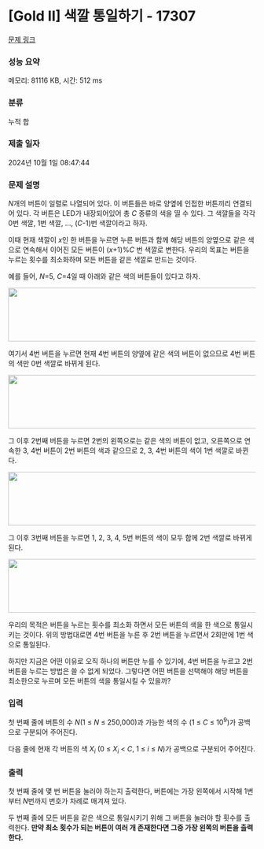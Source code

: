 # [Gold II] 색깔 통일하기 - 17307 

[문제 링크](https://www.acmicpc.net/problem/17307) 

### 성능 요약

메모리: 81116 KB, 시간: 512 ms

### 분류

누적 합

### 제출 일자

2024년 10월 1일 08:47:44

### 문제 설명

<p><em>N</em>개의 버튼이 일렬로 나열되어 있다. 이 버튼들은 바로 양옆에 인접한 버튼끼리 연결되어 있다. 각 버튼은 LED가 내장되어있어 총 <em>C </em>종류의 색을 띨 수 있다. 그 색깔들을 각각 0번 색깔, 1번 색깔, ..., (<em>C</em>-1)번 색깔이라고 하자.</p>

<p>이때 현재 색깔이 <em>x</em>인 한 버튼을 누르면 누른 버튼과 함께 해당 버튼의 양옆으로 같은 색으로 연속해서 이어진 모든 버튼이 (<em>x</em>+1)%<em>C</em> 번 색깔로 변한다. 우리의 목표는 버튼을 누르는 횟수를 최소화하며 모든 버튼을 같은 색깔로 만드는 것이다.</p>

<p>예를 들어, <em>N</em>=5, <em>C</em>=4일 때 아래와 같은 색의 버튼들이 있다고 하자.</p>

<p style="text-align: center;"><img alt="" src="https://upload.acmicpc.net/6a34baca-47f5-4d6b-b5e9-a5dc5e573f78/-/preview/" style="height: 109px; width: 600px;"></p>

<p>여기서 4번 버튼을 누르면 현재 4번 버튼의 양옆에 같은 색의 버튼이 없으므로 4번 버튼의 색만 0번 색깔로 바뀌게 된다.</p>

<p style="text-align: center;"><img alt="" src="https://upload.acmicpc.net/3ff216fc-c676-4999-b350-d58c6d13a2a8/-/preview/" style="width: 600px; height: 109px;"></p>

<p>그 이후 2번째 버튼을 누르면 2번의 왼쪽으로는 같은 색의 버튼이 없고, 오른쪽으로 연속한 3, 4번 버튼이 2번 버튼의 색과 같으므로 2, 3, 4번 버튼의 색이 1번 색깔로 바뀐다.</p>

<p style="text-align: center;"><img alt="" src="https://upload.acmicpc.net/3606753a-6a72-49ad-b1ca-aab5c078f9ab/-/preview/" style="height: 109px; width: 600px;"></p>

<p>그 이후 3번째 버튼을 누르면 1, 2, 3, 4, 5번 버튼의 색이 모두 함께 2번 색깔로 바뀌게 된다.</p>

<p style="text-align: center;"><img alt="" src="https://upload.acmicpc.net/697d01d9-a812-4842-b3eb-c0393e7e8e11/-/preview/" style="height: 109px; width: 600px;"></p>

<p>우리의 목적은 버튼을 누르는 횟수를 최소화 하면서 모든 버튼의 색을 한 색으로 통일시키는 것이다. 위의 방법대로면 4번 버튼을 누른 후 2번 버튼을 누르면서 2회만에 1번 색으로 통일된다.</p>

<p>하지만 지금은 어떤 이유로 오직 하나의 버튼만 누를 수 있기에, 4번 버튼을 누르고 2번 버튼을 누르는 방법은 쓸 수 없게 되었다. 그렇다면 어떤 버튼을 선택해야 해당 버튼을 최소한으로 누르며 모든 버튼의 색을 통일시킬 수 있을까?</p>

### 입력 

 <p>첫 번째 줄에 버튼의 수 <em>N</em>(1 ≤ <em>N</em> ≤ 250,000)과 가능한 색의 수 (1 ≤ <em>C</em> ≤ 10<sup>9</sup>)가 공백으로 구분되어 주어진다.</p>

<p>다음 줄에 현재 각 버튼의 색 <em>X<sub>i</sub></em> (0 ≤<em> X<sub>i</sub></em> < <em>C</em>, 1 ≤ <em>i</em> ≤ <em>N</em>)가 공백으로 구분되어 주어진다.</p>

### 출력 

 <p>첫 번째 줄에 몇 번 버튼을 눌러야 하는지 출력한다, 버튼에는 가장 왼쪽에서 시작해 1번부터 <em>N</em>번까지 번호가 차례로 매겨져 있다.</p>

<p>두 번째 줄에 모든 버튼을 같은 색으로 통일시키기 위해 그 버튼을 눌러야 할 횟수를 출력한다. <strong>만약 최소 횟수가 되는 버튼이 여러 개 존재한다면 그중 가장 왼쪽의 버튼을 출력한다.</strong></p>

